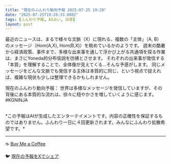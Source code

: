 ```yaml
---
title: "現在のふんわり動向予報 2025-07-25 19:28"
date: "2025-07-25T19:28:33.000Z"
tags: [ふんわり予報, AI占い, 日常]
layout: post
---
```


最近のニュースは、まるで様々な文脈（X）に現れる、複数の「主体」（A, B）のメッセージ（Hom(A,X), Hom(B,X)）を眺めているかのようです。  週末の酷暑から経済政策、事件まで、多様な出来事を通して浮かび上がる共通項を探る作業は、まさにYoneda的分布仮説を彷彿とさせます。  それぞれの出来事が発信する「本質」を理解することで、全体像が見えてくる…そんな予感がします。 同じメッセージをどんな文脈でも発信する主体は本質的に同じ、という視点で捉えれば、複雑な現状も少しは整理できるかもしれません。

現在のふんわり動向予報：
世界は多様なメッセージを発信していますが、その背後にある本質的な流れは、徐々に穏やかさを増していくように感じます。 #KGNINJA

<br>
*この予報はAIが生成したエンターテイメントです。内容の正確性を保証するものではありません。ふんわり一日に４回更新されます。みんなにふんわり拡散希望です。*

---
☕️ [Buy Me a Coffee](https://www.buymeacoffee.com/kgninja)

🐦 [現在の予報をXでシェア](https://twitter.com/intent/tweet?text=%E7%8F%BE%E5%9C%A8%E3%81%AE%E3%81%B5%E3%82%93%E3%82%8F%E3%82%8A%E4%BA%88%E5%A0%B1%3A%20%E3%80%8C%E6%9C%80%E8%BF%91%E3%81%AE%E3%83%8B%E3%83%A5%E3%83%BC%E3%82%B9%E3%81%AF%E3%80%81%E3%81%BE%E3%82%8B%E3%81%A7%E6%A7%98%E3%80%85%E3%81%AA%E6%96%87%E8%84%88%EF%BC%88X%EF%BC%89%E3%81%AB%E7%8F%BE%E3%82%8C%E3%82%8B%E3%80%81%E8%A4%87%E6%95%B0%E3%81%AE%E3%80%8C%E4%B8%BB%E4%BD%93%E3%80%8D%EF%BC%88A%2C%20B%EF%BC%89%E3%81%AE%E3%83%A1%E3%83%83%E3%82%BB%E3%83%BC%E3%82%B8%EF%BC%88Hom(A%2CX)%2C%20Hom(B%2CX)%EF%BC%89%E3%82%92%E7%9C%BA%E3%82%81%E3%81%A6%E3%81%84%E3%82%8B%E3%81%8B%E3%81%AE%E3%82%88%E3%81%86%E3%81%A7%E3%81%99%E3%80%82%E3%80%8D%23KGNINJA%20%E7%B6%9A%E3%81%8D%E3%81%AF%E3%83%96%E3%83%AD%E3%82%B0%E3%81%A7%EF%BC%81%F0%9F%91%87&url=https%3A%2F%2Fkg-ninja.github.io%2FFunwariyoso%2F)
